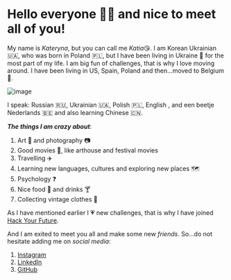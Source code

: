 # Hello everyone :raising_hand_woman: and nice to meet all of you!
My name is *Kateryna*, but you can call me *Katia*:kissing_heart:.
I am Korean Ukrainian :ukraine:, who was born in Poland :poland:, but I have been living in Ukraine :yellow_heart: for the most part of my life.
I am big fun of challenges, that is why I love moving around. I have been living in US, Spain, Poland and then...moved to Belgium :heartbeat:.

![image](https://user-images.githubusercontent.com/62487749/81972197-8acd8280-9622-11ea-88c7-ac444a5868a7.png)


I speak: Russian :ru:, Ukrainian :ukraine:, Polish :poland:, English , and een beetje Nederlands :belgium: and also learning Chinese :cn:.



_**The things I am crazy about**_:
1. Art :art: and photography :camera:
2. Good movies :cinema:, like arthouse and festival movies
3. Travelling :airplane: 
4. Learning new languages, cultures and exploring new places :world_map:
5. Psychology :question:
6. Nice food :oyster: and drinks :cocktail:
7. Collecting vintage clothes :handbag:


As I have mentioned earlier I :heartpulse: new challenges, that is why I have joined [Hack Your Future](https://hackyourfuture.be/).

And I am exited to meet you all and make some new _*friends*_.
So...do not hesitate adding me on _*social media*_:

1. [Instagram](https://www.instagram.com/katusha_kimy/)
2. [LinkedIn](https://be.linkedin.com/in/kateryna-kim)
3. [GitHub](https://github.com/katerynakim)



